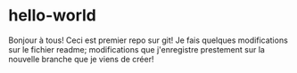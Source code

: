 # hello-world

Bonjour à tous!
Ceci est premier repo sur git!
Je fais quelques modifications sur le fichier readme; 
modifications que j'enregistre prestement sur la nouvelle branche que je viens de créer!
